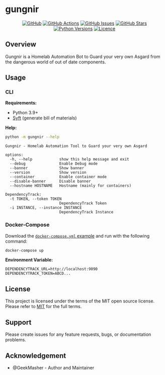 # gungnir

<div align="center">

[![GitHub](https://img.shields.io/badge/github-%23121011.svg?style=for-the-badge&logo=github&logoColor=white)](https://github.com/GeekMasher/gungnir)
[![GitHub Actions](https://img.shields.io/github/actions/workflow/status/geekmasher/gungnir/python-package.yml?style=for-the-badge)](https://github.com/GeekMasher/gungnir/actions/workflows/python-package.yml?query=branch%3Amain)
[![GitHub Issues](https://img.shields.io/github/issues/geekmasher/gungnir?style=for-the-badge)](https://github.com/GeekMasher/gungnir/issues)
[![GitHub Stars](https://img.shields.io/github/stars/geekmasher/gungnir?style=for-the-badge)](https://github.com/GeekMasher/gungnir)
[![Python Versions](https://img.shields.io/pypi/pyversions/gungnir?style=for-the-badge)](https://pypi.org/project/gungnir/)
[![Licence](https://img.shields.io/github/license/Ileriayo/markdown-badges?style=for-the-badge)](./LICENSE)

</div>

## Overview

Gungnir is a Homelab Automation Bot to Guard your very own Asgard from the dangerous world of out of date components.

## Usage

### CLI

**Requirements:**

- Python 3.9+
- [Syft](https://github.com/anchore/syft) (generate bill of materials)


**Help:**

```bash
python -m gungnir --help
```

```
Gungnir - Homelab Automation Tool to Guard your very own Asgard

options:
  -h, --help            show this help message and exit
  --debug               Enable Debug mode
  --banner              Show banner
  --version             Show version
  --container           Enable container mode
  --disable-banner      Disable banner
  --hostname HOSTNAME   Hostname (mainly for containers)

DependencyTrack:
  -t TOKEN, --token TOKEN
                        DependencyTrack Token
  -i INSTANCE, --instance INSTANCE
                        DependencyTrack Instance
```

### Docker-Compose

Download the [`docker-compose.yml` example](./docker-compose.yml) and run with the following command:

```bash
docker-compose up
```

**Environment Variable:**

```env
DEPENDENCYTRACK_URL=http://localhost:9090
DEPENDENCYTRACK_TOKEN=ABCD...
```

## License

This project is licensed under the terms of the MIT open source license. Please refer to [MIT](./LICENSE) for the full terms.

## Support

Please create issues for any feature requests, bugs, or documentation problems.

## Acknowledgement

- @GeekMasher - Author and Maintainer

